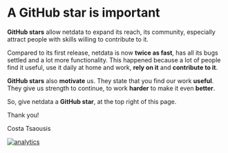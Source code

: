 # A GitHub star is important

**GitHub stars** allow netdata to expand its reach, its community, especially attract people with skills willing to contribute to it.

Compared to its first release, netdata is now **twice as fast**, has all its bugs settled and a lot more functionality. This happened because a lot of people find it useful, use it daily at home and work, **rely on it** and **contribute to it**.

**GitHub stars** also **motivate** us. They state that you find our work **useful**. They give us strength to continue, to work **harder** to make it even **better**.

So, give netdata a **GitHub star**, at the top right of this page.

Thank you!

Costa Tsaousis

[![analytics](https://www.google-analytics.com/collect?v=1&aip=1&t=pageview&_s=1&ds=github&dr=https%3A%2F%2Fgithub.com%2Fnetdata%2Fnetdata&dl=https%3A%2F%2Fmy-netdata.io%2Fgithub.%2Fdocs%2Fa-github-star-is-important&_u=MAC~&cid=5792dfd7-8dc4-476b-af31-da2fdb9f93d2&tid=UA-64295674-3)]()
